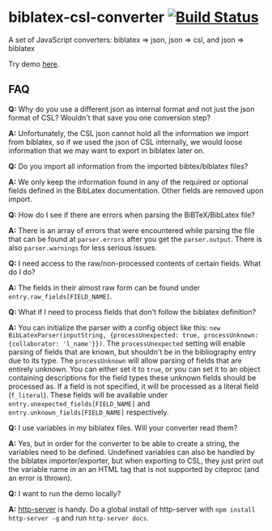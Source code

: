 # biblatex-csl-converter [![Build Status](https://travis-ci.org/fiduswriter/biblatex-csl-converter.svg?branch=master)](https://travis-ci.org/fiduswriter/biblatex-csl-converter)
A set of JavaScript converters: biblatex => json, json => csl, and json => biblatex

Try demo [here](https://fiduswriter.github.io/biblatex-csl-converter/).

## FAQ

**Q:** Why do you use a different json as internal format and not just the json format of CSL? Wouldn't that save you one conversion step?

**A:** Unfortunately, the CSL json cannot hold all the information we import from biblatex, so if we used the json of CSL internally, we would loose information that we may want to export in biblatex later on.

**Q:** Do you import all information from the imported bibtex/biblatex files?

**A:** We only keep the information found in any of the required or optional fields defined in the BibLatex documentation. Other fields are removed upon import.

**Q:** How do I see if there are errors when parsing the BiBTeX/BibLatex file?

**A:** There is an array of errors that were encountered while parsing the file that can be found at ```parser.errors``` after you get the ```parser.output```. There is also ```parser.warnings``` for less serious issues.

**Q:** I need access to the raw/non-processed contents of certain fields. What do I do?

**A:** The fields in their almost raw form can be found under ```entry.raw_fields[FIELD_NAME]```.

**Q:** What if I need to process fields that don't follow the biblatex definition?

**A:** You can initialize the parser with a config object like this: ```new BibLatexParser(inputString,
{processUnexpected: true, processUnknown: {collaborator: 'l_name'}})```. The ```processUnexpected``` setting will enable
parsing of fields that are known, but shouldn't be in the bibliography entry due to its type. The ```processUnknown``` will allow parsing of fields that are entirely unknown. You can either set it to `true`, or you can set it to an object containing descriptions for the field types these unknown fields should be processed as. If a field is not specified, it will be processed as a literal field (`f_literal`). These fields will be available under ```entry.unexpected_fields[FIELD_NAME]``` and ```entry.unknown_fields[FIELD_NAME]``` respectively.

**Q:** I use variables in my biblatex files. Will your converter read them?

**A:** Yes, but in order for the converter to be able to create a string, the variables need to be defined. Undefined variables can also be handled by the biblatex importer/exporter, but when exporting to CSL, they just print out the variable name in an an HTML tag that is not supported by citeproc (and an error is thrown).

**Q:** I want to run the demo locally?

**A:** [http-server](https://www.npmjs.com/package/http-server) is handy. Do a global install of  http-server with `npm install http-server -g` and run `http-server docs`.
